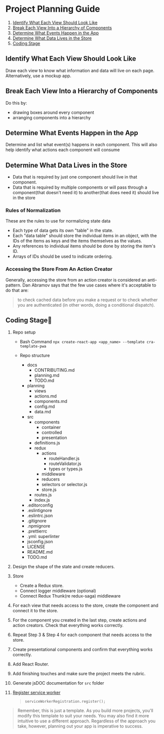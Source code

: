 # Project Planning Guide

1. [Identify What Each View Should Look Like](#identify-what-each-view-should-look-like)
2. [Break Each View Into a Hierarchy of Components](#break-each-view-into-a-hierarchy-of-components)
3. [Determine What Events Happen in the App](#determine-what-events-happen-in-the-app)
4. [Determine What Data Lives in the Store](#determine-what-data-lives-in-the-store)
5. [Coding Stage](#coding-stage)

## Identify What Each View Should Look Like

Draw each view to know what information and data will live on each page.
Alternatively, use a mockup app.

## Break Each View Into a Hierarchy of Components

Do this by:

- drawing boxes around every component
- arranging components into a hierarchy

## Determine What Events Happen in the App

Determine and list what event(s) happens in each component.
This will also help identify what actions each component will consume

## Determine What Data Lives in the Store

- Data that is required by just one component should live in that component.
- Data that is required by multiple components or will pass through a component(that doesn't need it) to another(that does need it) should live in the store

### Rules of Normalization

These are the rules to use for normalizing state data

- Each type of data gets its own "table" in the state.
- Each "data table" should store the individual items in an object, with the IDs of the items as keys and the items themselves as the values.
- Any references to individual items should be done by storing the item's ID.
- Arrays of IDs should be used to indicate ordering.

### Accessing the Store From An Action Creator

Generally, accessing the store from an action creator is considered an anti-pattern. Dan Abramov says that the few use cases where it's acceptable to do that are:

> to check cached data before you make a request or to check whether you are authenticated (in other words, doing a conditional dispatch).

## Coding Stage🔨

1. Repo setup

   - Bash Command `npx create-react-app <app_name> --template cra-template-pwa`

   - Repo structure
     - docs
       - CONTRIBUTING.md
       - planning.md
       - TODO.md
     - planning
       - views
       - actions.md
       - components.md
       - config.md
       - data.md
     - src
       - components
         - container
         - controlled
         - presentation
       - definitions.js
       - redux
         - actions
           - routeHandler.js
           - routeValidator.js
           - types or types.js
         - middleware
         - reducers
         - selectors or selector.js
         - store.js
       - routes.js
       - index.js
     - .editorconfig
     - .eslintignore
     - .eslintrc.json
     - .gitignore
     - .npmignore
     - .prettierrc
     - .yml: superlinter
     - jsconfig.json
     - LICENSE
     - README.md
     - TODO.md

2. Design the shape of the state and create reducers.

3. Store

   - Create a Redux store.
   - Connect logger middleware (optional)
   - Connect Redux Thunk(re redux-saga) middleware

4. For each view that needs access to the store, create the component and connect it to the store.

5. For the component you created in the last step, create actions and action creators. Check that everything works correctly.

6. Repeat Step 3 & Step 4 for each component that needs access to the store.

7. Create presentational components and confirm that everything works correctly.

8. Add React Router.

9. Add finishing touches and make sure the project meets the rubric.

10. Generate jsDOC documentation for `src` folder

11. [Register service worker](../src/index.js)
    > `serviceWorkerRegistration.register();`

> Remember, this is just a template. As you build more projects, you'll modify this template to suit your needs. You may also find it more intuitive to use a different approach. Regardless of the approach you take, however, planning out your app is imperative to success.
